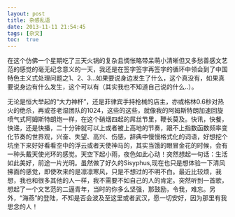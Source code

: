 ```yaml
---
layout: post
title: 杂感乱语
date: 2013-11-11 21:54:45
tags: [杂文]
toc:  true
---
```


在这个仿佛一个星期吃了三天火锅的复杂且惆怅略带呆萌小清晰但又多愁善感文艺范的感觉的毫无纪念意义的一天，我还是在签字签字再签字的循环中领会到了中国特色主义式处理问题之1、2、3...如果要说身边发生了什么，这个真没有，如果真要说身边有什么发生，这个可以有（其实我也不知道自己说的什么..）。  

无论是恒大举起的“大力神杯”，还是菲律宾手持枪械的店主，亦或格林0.6秒对热火的绝杀，再或苍老湿团队的1024，这些的这些，就像我的阿姆斯特朗加速回旋喷气式阿姆斯特朗炮一样，在这个硝烟四起的屌丝节里，鞭长莫及。快讯，快餐，快递，还是快播，二十分钟就可以上或者被上高地的节奏，跟不上指数函数频率变化节奏的世界观，兴奋、失望、高兴、伤感，辞典中慢慢格式化的词语，好想挖个坑坐下来好好看看空中的浮云或者天使神马的，其实当饿的眼冒金花的时候，会有一种头戴天使光环的感觉。天空下起小雨，夜色如此心动！突然想起一句话：生活如此美好，前途一片光明。虽然做了好久的Sisyphus,现在也只是想体验一下清风拂面的感觉，即使吹来的是凛凛寒风，只是不想过的不明不白。最近比较烦，我想，我也和很多其他的人一样，我不需要不如自己的人的肯定。突然听到一首歌，想起了一个文艺范的二逼青年，当时的你多么坚强，那鼓励，令我，难忘。另外，“海燕”的登陆，不知是否会波及至这里或者武汉，愿一切安好，因为那里有我思念的人！
